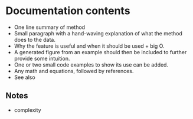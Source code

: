 # Documentation contents

- One line summary of method
- Small paragraph with a hand-waving explanation of what the method does to the data.
- Why the feature is useful and when it should be used + big O.
- A generated figure from an example should then be included to further provide some intuition.
- One or two small code examples to show its use can be added.
- Any math and equations, followed by references.
- See also

## Notes

- complexity